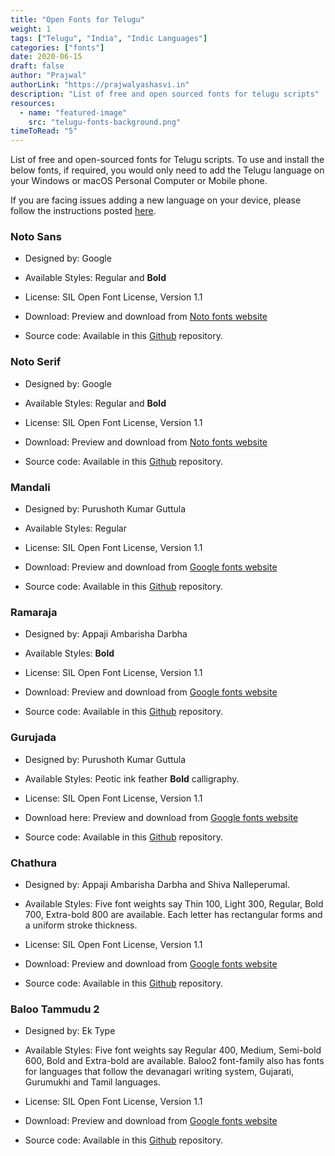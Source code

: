 ```yaml
---
title: "Open Fonts for Telugu"
weight: 1
tags: ["Telugu", "India", "Indic Languages"]
categories: ["fonts"]
date: 2020-06-15
draft: false
author: "Prajwal"
authorLink: "https://prajwalyashasvi.in"
description: "List of free and open sourced fonts for telugu scripts"
resources:
  - name: "featured-image"
    src: "telugu-fonts-background.png"
timeToRead: "5"
---
```


List of free and open-sourced fonts for Telugu scripts. To use and install the below fonts, if required, you would only need to add the Telugu language on your Windows or macOS Personal Computer or Mobile phone.<!--more-->

If you are facing issues adding a new language on your device, please follow the instructions posted [here](/posts/add-new-langauge/).

### Noto Sans

- Designed by: Google

- Available Styles: Regular and **Bold**

- License: SIL Open Font License, Version 1.1

- Download: Preview and download from [Noto fonts website](https://www.google.com/get/noto/#sans-telu)

- Source code: Available in this [Github](https://github.com/googlefonts/noto-fonts/tree/master/hinted/NotoSansTelugu) repository.

### Noto Serif

- Designed by: Google

- Available Styles: Regular and **Bold**

- License: SIL Open Font License, Version 1.1

- Download: Preview and download from [Noto fonts website](https://www.google.com/get/noto/#serif-telu)

- Source code: Available in this [Github](https://github.com/googlefonts/noto-fonts/tree/master/hinted/NotoSerifTelugu) repository.

### Mandali

- Designed by: Purushoth Kumar Guttula

- Available Styles: Regular

- License: SIL Open Font License, Version 1.1

- Download: Preview and download from [Google fonts website](https://fonts.google.com/specimen/Mandali?subset=telugu#standard-styles)

- Source code: Available in this [Github](https://github.com/appajid/mandali) repository.

### Ramaraja

- Designed by: Appaji Ambarisha Darbha

- Available Styles: **Bold**

- License: SIL Open Font License, Version 1.1

- Download: Preview and download from [Google fonts website](https://fonts.google.com/specimen/Ramaraja?subset=telugu#standard-styles)

- Source code: Available in this [Github](https://github.com/appajid/ramaraja) repository.

### Gurujada

- Designed by: Purushoth Kumar Guttula

- Available Styles: Peotic ink feather **Bold** calligraphy.

- License: SIL Open Font License, Version 1.1

- Download here: Preview and download from [Google fonts website](https://fonts.google.com/specimen/Gurajada?subset=telugu#standard-styles)

- Source code: Available in this [Github](https://github.com/appajid/gurajada) repository.

### Chathura

- Designed by: Appaji Ambarisha Darbha and Shiva Nalleperumal.

- Available Styles: Five font weights say Thin 100, Light 300, Regular, Bold 700, Extra-bold 800 are available. Each letter has rectangular forms and a uniform stroke thickness.

- License: SIL Open Font License, Version 1.1

- Download: Preview and download from [Google fonts website](https://fonts.google.com/specimen/Chathura?subset=telugu#standard-styles)

- Source code: Available in this [Github](https://github.com/appajid/chathura) repository.

### Baloo Tammudu 2

- Designed by: Ek Type

- Available Styles: Five font weights say Regular 400, Medium, Semi-bold 600, Bold and Extra-bold are available. Baloo2 font-family also has fonts for languages that follow the devanagari writing system, Gujarati, Gurumukhi and Tamil languages.

- License: SIL Open Font License, Version 1.1

- Download: Preview and download from [Google fonts website](https://fonts.google.com/specimen/Baloo+Tammudu+2?subset=telugu#standard-styles)

- Source code: Available in this [Github](https://github.com/EkType/Baloo2) repository.
